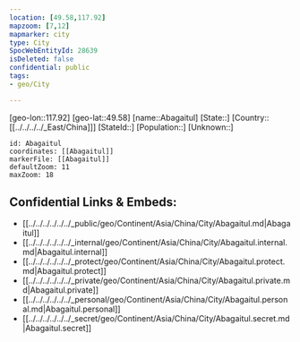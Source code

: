 ```yaml
---
location: [49.58,117.92]
mapzoom: [7,12] 
mapmarker: city 
type: City
SpocWebEntityId: 28639
isDeleted: false
confidential: public
tags:
- geo/City

---
```


[geo-lon::117.92]
[geo-lat::49.58]
[name::Abagaitul]
[State::]
[Country::[[../../../../_East/China]]]
[StateId::]
[Population::]
[Unknown::]


```leaflet
id: Abagaitul
coordinates: [[Abagaitul]]
markerFile: [[Abagaitul]]
defaultZoom: 11 
maxZoom: 18
```


## Confidential Links & Embeds: 
- [[../../../../../../_public/geo/Continent/Asia/China/City/Abagaitul.md|Abagaitul]] 
- [[../../../../../../_internal/geo/Continent/Asia/China/City/Abagaitul.internal.md|Abagaitul.internal]] 
- [[../../../../../../_protect/geo/Continent/Asia/China/City/Abagaitul.protect.md|Abagaitul.protect]] 
- [[../../../../../../_private/geo/Continent/Asia/China/City/Abagaitul.private.md|Abagaitul.private]] 
- [[../../../../../../_personal/geo/Continent/Asia/China/City/Abagaitul.personal.md|Abagaitul.personal]] 
- [[../../../../../../_secret/geo/Continent/Asia/China/City/Abagaitul.secret.md|Abagaitul.secret]] 
